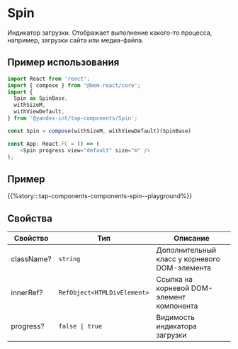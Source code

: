 # Spin

Индикатор загрузки. Отображает выполнение какого-то процесса, например, загрузки сайта или медиа-файла.

## Пример использования

```typescript jsx
import React from 'react';
import { compose } from '@bem-react/core';
import {
  Spin as SpinBase,
  withSizeM,
  withViewDefault,
} from '@yandex-int/tap-components/Spin';

const Spin = compose(withSizeM, withViewDefault)(SpinBase)

const App: React.FC = () => (
    <Spin progress view="default" size="m" />
);
```

## Пример

{{%story:::tap-components-components-spin--playground%}}

## Свойства

| Свойство   | Тип                         | Описание                                      |
| ---------- | --------------------------- | --------------------------------------------- |
| className? | `string`                    | Дополнительный класс у корневого DOM-элемента |
| innerRef?  | `RefObject<HTMLDivElement>` | Ссылка на корневой DOM-элемент компонента     |
| progress?  | `false \| true`             | Видимость индикатора загрузки                 |
